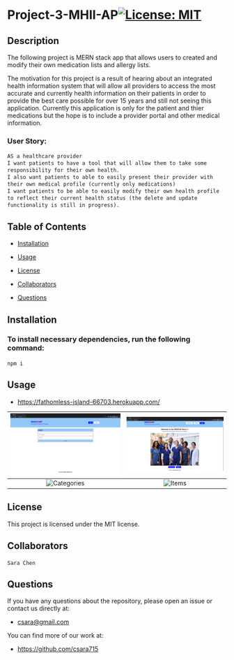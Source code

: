 # Project-3-MHII-AP[![License: MIT](https://img.shields.io/badge/License-MIT-yellow.svg)](https://opensource.org/licenses/MIT)

## Description

The following project is MERN stack app that allows users to created and modify their own medication lists and allergy lists.

The motivation for this project is a result of hearing about an integrated health information system that will allow all providers to access the most accurate and currently health information on their patients in order to provide the best care possible for over 15 years and still not seeing this application. Currently this application is only for the patient and thier medications but the hope is to include a provider portal and other medical information.

### User Story:

```
AS a healthcare provider
I want patients to have a tool that will allow them to take some responsibility for their own health.
I also want patients to able to easily present their provider with their own medical profile (currently only medications)
I want patients to be able to easily modify their own health profile to reflect their current health status (the delete and update functionality is still in progress).
```

## Table of Contents

- [Installation](#installation)

- [Usage](#usage)

- [License](#license)

- [Collaborators](#collaborators)

- [Questions](#questions)

## Installation

### To install necessary dependencies, run the following command:

```
npm i
```

## Usage

- https://fathomless-island-66703.herokuapp.com/

|      ![Login](./assets/images/Login.png)      | ![Profile](./assets/images/Profile.png) |
| :-------------------------------------------: | :-------------------------------------: |
| ![Categories](./assets/images/Categories.png) |   ![Items](./assets/images/Items.png)   |

## License

This project is licensed under the MIT license.

## Collaborators

```
Sara Chen

```

## Questions

If you have any questions about the repository, please open an issue or contact us directly at:

- csara@gmail.com

You can find more of our work at:

- https://github.com/csara715
